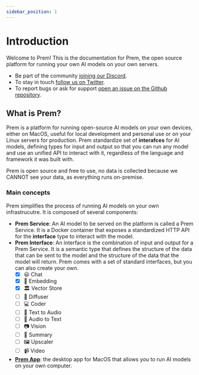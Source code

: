 ```yaml
---
sidebar_position: 1
---
```


# Introduction

Welcome to Prem! This is the documentation for Prem, the open source platform for running your own AI models on your own servers.

- Be part of the community [joining our Discord](https://discord.com/invite/kpKk6vYVAn).
- To stay in touch [follow us on Twitter](https://twitter.com/premai_io).
- To report bugs or ask for support [open an issue on the Github repository](https://github.com/premAI-io/prem-app).

## What is Prem?

Prem is a platform for running open-source AI models on your own devices, either on MacOS, useful for local development and personal use or on your Linux servers for production. Prem standardize set of **interafces** for AI models, defining types for input and output so that you can run any model and use an unified API to interact with it, regardless of the language and framework it was built with.

Prem is open source and free to use, no data is collected because we CANNOT see your data, as everything runs on-premise.

### Main concepts

Prem simplifies the process of running AI models on your own infrastrucutre. It is composed of several components:

- **Prem Service**: An AI model to be served on the platform is called a Prem Service. It is a Docker container that exposes a standardized HTTP API for the **interface** type to interact with the model.
- **Prem Interface**: An interface is the combination of input and output for a Prem Service. It is a semantic type that defines the structure of the data that can be sent to the model and the structure of the data that the model will return. Prem comes with a set of standard interfaces, but you can also create your own.
  - [x] 😃 Chat
  - [x] 📕 Embedding
  - [x] 🏛️ Vector Store
  - [ ] 🎨 Diffuser
  - [ ] 💻 Coder
  - [ ] 🎵 Text to Audio
  - [ ] 🎵 Audio to Text
  - [ ] 📷 Vision
  - [ ] 📖 Summary
  - [ ] 🖼️ Upscaler
  - [ ] 📹 Video
- [**Prem App**](/docs/prem-app/install/install-macos-app.md): the desktop app for MacOS that allows you to run AI models on your own computer.



